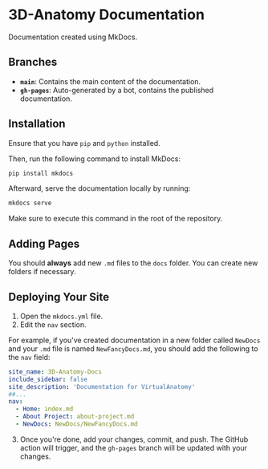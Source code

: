 # 3D-Anatomy Documentation
Documentation created using MkDocs.

## Branches 
- **`main`**: Contains the main content of the documentation.
- **`gh-pages`**: Auto-generated by a bot, contains the published documentation.

## Installation 

Ensure that you have `pip` and `python` installed.

Then, run the following command to install MkDocs:

```bash
pip install mkdocs
```

Afterward, serve the documentation locally by running:

```bash
mkdocs serve
```

Make sure to execute this command in the root of the repository.

## Adding Pages 

You should **always** add new `.md` files to the `docs` folder. You can create new folders if necessary. 

## Deploying Your Site

1. Open the `mkdocs.yml` file.
2. Edit the `nav` section.

For example, if you've created documentation in a new folder called `NewDocs` and your `.md` file is named `NewFancyDocs.md`, you should add the following to the `nav` field:

```yml
site_name: 3D-Anatomy-Docs
include_sidebar: false
site_description: 'Documentation for VirtualAnatomy'
##...
nav:
  - Home: index.md
  - About Project: about-project.md  
  - NewDocs: NewDocs/NewFancyDocs.md
```

3. Once you're done, add your changes, commit, and push. The GitHub action will trigger, and the `gh-pages` branch will be updated with your changes.
